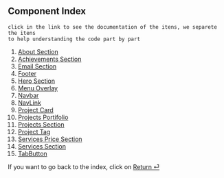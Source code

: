 
## Component Index

```
click in the link to see the documentation of the itens, we separete the itens
to help understanding the code part by part
```


1. [About Section](./Components/AboutSection.md)
2. [Achievements Section](./Components/AchievementsSection.md)
3. [Email Section](./Components/EmailSection.md)
4. [Footer](./Components/Footer.md)
5. [Hero Section](./Components/HeroSection.md)
6. [Menu Overlay](./Components/MenuOverlay.md)
7. [Navbar](./Components/Navbar.md)
8. [NavLink](./Components/NavLink.md)
9. [Project Card](./Components/ProjectCard.md)
10. [Projects Portifolio](./Components/ProjectsPortifolio.md)
11. [Projects Section](./Components/ProjectsSection.md)
12. [Project Tag](./Components/ProjectTag.md)
13. [Services Price Section](./Components/ServicesPriceSection.md)
14. [Services Section](./Components/ServicesSection.md)
15. [TabButton](./Components/TabButton.md)



If you want to go back to the index, click on [Return ⏎](./Index.md)